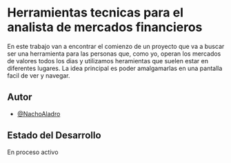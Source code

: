 
# Herramientas tecnicas para el analista de mercados financieros

En este trabajo van a encontrar el comienzo de un proyecto que va a buscar ser una herramienta para las personas que, como yo, operan los mercados de valores todos los dias y utilizamos heramientas que suelen estar en diferentes lugares. La idea principal es poder amalgamarlas en una pantalla facil de ver y navegar.


## Autor

- [@NachoAladro](https://github.com/IgnacioAladro)


## Estado del Desarrollo

En proceso activo